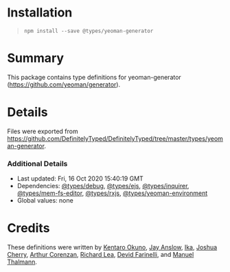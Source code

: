 # Installation
> `npm install --save @types/yeoman-generator`

# Summary
This package contains type definitions for yeoman-generator (https://github.com/yeoman/generator).

# Details
Files were exported from https://github.com/DefinitelyTyped/DefinitelyTyped/tree/master/types/yeoman-generator.

### Additional Details
 * Last updated: Fri, 16 Oct 2020 15:40:19 GMT
 * Dependencies: [@types/debug](https://npmjs.com/package/@types/debug), [@types/ejs](https://npmjs.com/package/@types/ejs), [@types/inquirer](https://npmjs.com/package/@types/inquirer), [@types/mem-fs-editor](https://npmjs.com/package/@types/mem-fs-editor), [@types/rxjs](https://npmjs.com/package/@types/rxjs), [@types/yeoman-environment](https://npmjs.com/package/@types/yeoman-environment)
 * Global values: none

# Credits
These definitions were written by [Kentaro Okuno](https://github.com/armorik83), [Jay Anslow](https://github.com/janslow), [Ika](https://github.com/ikatyang), [Joshua Cherry](https://github.com/tasadar2), [Arthur Corenzan](https://github.com/haggen), [Richard Lea](https://github.com/chigix), [Devid Farinelli](https://github.com/misterdev), and [Manuel Thalmann](https://github.com/manuth).
